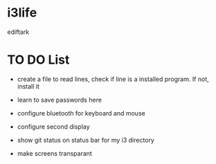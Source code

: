 # i3life

ediftark

# TO DO List

- create a file to read lines, check if line is a installed program. If not, install it

- learn to save passwords here
- configure bluetooth for keyboard and mouse
- configure second display
- show git status on status bar for my i3 directory
- make screens transparant
